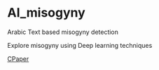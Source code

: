 # AI_misogyny
Arabic Text based misogyny detection
<p>Explore misogyny using Deep learning techniques</p>

[CPaper](https://sciforum.net/paper/view/10880/)
